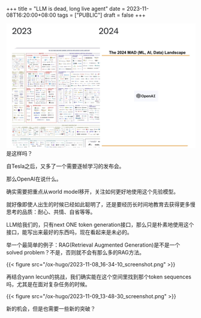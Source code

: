 +++
title = "LLM is dead, long live agent"
date = 2023-11-08T16:20:00+08:00
tags = ["PUBLIC"]
draft = false
+++

![](/ox-hugo/2023-11-08_16-22-44_screenshot.png)
是这样吗？

<!--more-->

自Tesla之后，又多了一个需要逐帧学习的发布会。

那么OpenAI在说什么。

确实需要把重点从world model移开，关注如何更好地使用这个先验模型。

就好像即使人出生的时候已经如此聪明了，还是要经历长时间地教育去获得更多慢思考的品质：耐心、共情、自省等等。

LLM给我们的，只有next ONE token generation接口，那么只是朴素地使用这个接口，能写出来最好的东西吗，现在看起来是未必的。

举一个最简单的例子：RAG(Retrieval Augmented Generation)是不是一个solved problem？不是，否则就不会有那么多的RAG方法。

{{< figure src="/ox-hugo/2023-11-08_16-34-10_screenshot.png" >}}

再结合yann lecun的挑战，我们确实能在这个空间里找到那个token sequences吗，尤其是在面对复杂任务的时候。

{{< figure src="/ox-hugo/2023-11-09_13-48-30_screenshot.png" >}}

新的机会，但是也需要一些新的突破？
